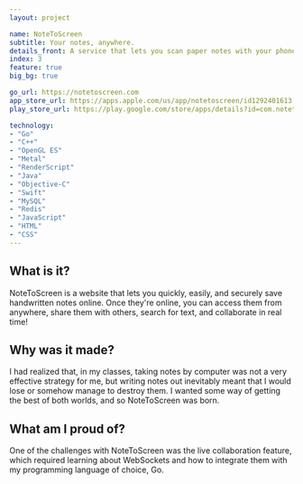 ```yaml
---
layout: project

name: NoteToScreen
subtitle: Your notes, anywhere.
details_front: A service that lets you scan paper notes with your phone, save them to the cloud, share them with others, and access them anywhere.
index: 3
feature: true
big_bg: true

go_url: https://notetoscreen.com
app_store_url: https://apps.apple.com/us/app/notetoscreen/id1292401613
play_store_url: https://play.google.com/store/apps/details?id=com.notetoscreen.android

technology:
- "Go"
- "C++"
- "OpenGL ES"
- "Metal"
- "RenderScript"
- "Java"
- "Objective-C"
- "Swift"
- "MySQL"
- "Redis"
- "JavaScript"
- "HTML"
- "CSS"
---
```

## What is it?
NoteToScreen is a website that lets you quickly, easily, and securely save handwritten notes online. Once they're online, you can access them from anywhere, share them with others, search for text, and collaborate in real time!

## Why was it made?
I had realized that, in my classes, taking notes by computer was not a very effective strategy for me, but writing notes out inevitably meant that I would lose or somehow manage to destroy them. I wanted some way of getting the best of both worlds, and so NoteToScreen was born.

## What am I proud of?
One of the challenges with NoteToScreen was the live collaboration feature, which required learning about WebSockets and how to integrate them with my programming language of choice, Go.